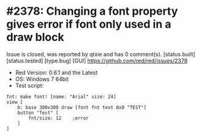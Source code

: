 
#2378: Changing a font property gives error if font only used in a draw block
================================================================================
Issue is closed, was reported by qtxie and has 0 comment(s).
[status.built] [status.tested] [type.bug] [GUI]
<https://github.com/red/red/issues/2378>

* Red Version: 0.6.1 and the Latest
* OS: Windows 7 64bit
* Test script:
```
fnt: make font! [name: "Arial" size: 24]
view [
    b: base 300x300 draw [font fnt text 0x0 "TEST"]
    button "Test" [
        fnt/size: 12    ;error
    ]
]
```


